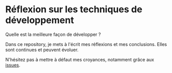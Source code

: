 # Réflexion sur les techniques de développement

Quelle est la meilleure façon de développer ?

Dans ce repository, je mets à l'écrit mes réflexions et mes conclusions.
Elles sont continues et peuvent évoluer.

N'hésitez pas à mettre à défaut mes croyances, notamment grâce aux [issues](https://github.com/grizio/technique-developpement/issues).
